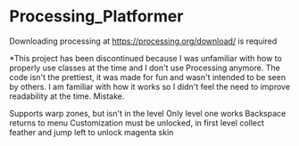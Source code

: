# Processing_Platformer
Downloading processing at https://processing.org/download/ is required

*This project has been discontinued because I was unfamiliar with how to properly use classes at the time and I don't use Processing anymore.
The code isn't the prettiest, it was made for fun and wasn't intended to be seen by others. I am familiar with how it works so 
I didn't feel the need to improve readability at the time. Mistake.

Supports warp zones, but isn't in the level
Only level one works
Backspace returns to menu 
Customization must be unlocked, in first level collect feather and jump left to unlock magenta skin